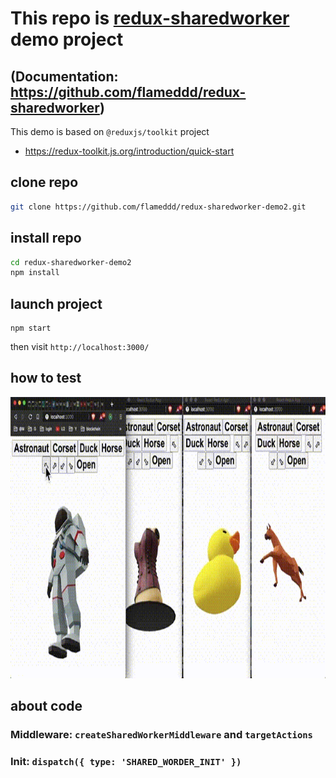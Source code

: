 # This repo is [redux-sharedworker](https://github.com/flameddd/redux-sharedworker) demo project
## (Documentation: https://github.com/flameddd/redux-sharedworker)
This demo is based on `@reduxjs/toolkit` project
- https://redux-toolkit.js.org/introduction/quick-start

## clone repo
```bash
git clone https://github.com/flameddd/redux-sharedworker-demo2.git
```
## install repo
```bash
cd redux-sharedworker-demo2
npm install
```

## launch project
```
npm start
```

then visit `http://localhost:3000/`

## how to test
<p align="center">
  <img width="auto" height="450" src="demo.gif">
</p>

## about code
### Middleware: `createSharedWorkerMiddleware` and `targetActions`

### Init: `dispatch({ type: 'SHARED_WORDER_INIT' })`
